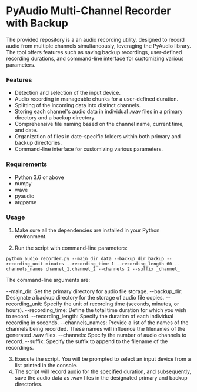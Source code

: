 # PyAudio Multi-Channel Recorder with Backup

The provided repository is a an audio recording utility, designed to record audio from multiple channels simultaneously, leveraging the PyAudio library. The tool offers features such as saving backup recordings, user-defined recording durations, and command-line interface for customizing various parameters.

### Features

- Detection and selection of the input device.
- Audio recording in manageable chunks for a user-defined duration.
- Splitting of the incoming data into distinct channels.
- Storing each channel's audio data in individual .wav files in a primary directory and a backup directory.
- Comprehensive file naming based on the channel name, current time, and date.
- Organization of files in date-specific folders within both primary and backup directories.
- Command-line interface for customizing various parameters.

### Requirements

- Python 3.6 or above
- numpy
- wave
- pyaudio
- argparse

### Usage

1. Make sure all the dependencies are installed in your Python environment.

2. Run the script with command-line parameters:

```shell
python audio_recorder.py --main_dir data --backup_dir backup --recording_unit minutes --recording_time 1 --recording_length 60 --channels_names channel_1,channel_2 --channels 2 --suffix _channel_ 
```

The command-line arguments are:

--main_dir: Set the primary directory for audio file storage.
--backup_dir: Designate a backup directory for the storage of audio file copies.
--recording_unit: Specify the unit of recording time (seconds, minutes, or hours).
--recording_time: Define the total time duration for which you wish to record.
--recording_length: Specify the duration of each individual recording in seconds.
--channels_names: Provide a list of the names of the channels being recorded. These names will influence the filenames of the generated .wav files.
--channels: Specify the number of audio channels to record.
--suffix: Specify the suffix to append to the filename of the recordings.

3. Execute the script. You will be prompted to select an input device from a list printed in the console.
4. The script will record audio for the specified duration, and subsequently, save the audio data as .wav files in the designated primary and backup directories.